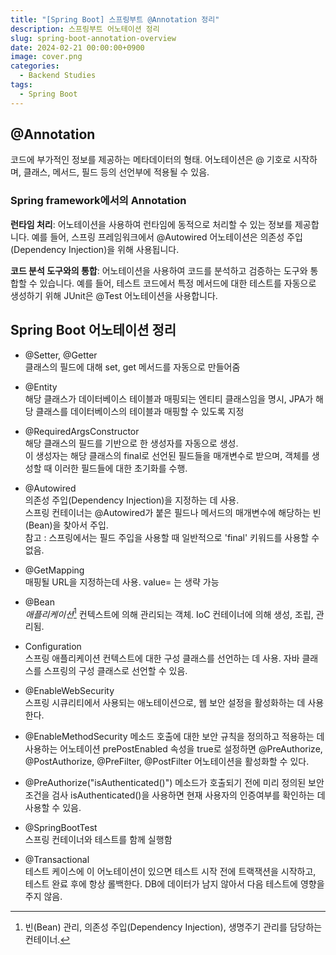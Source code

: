 ```yaml
---
title: "[Spring Boot] 스프링부트 @Annotation 정리"
description: 스프링부트 어노테이션 정리
slug: spring-boot-annotation-overview
date: 2024-02-21 00:00:00+0900
image: cover.png
categories:
  - Backend Studies
tags:
  - Spring Boot
---
```


## @Annotation

코드에 부가적인 정보를 제공하는 메타데이터의 형태. 어노테이션은 @ 기호로 시작하며, 클래스, 메서드, 필드 등의 선언부에 적용될 수 있음.

### Spring framework에서의 Annotation

**런타임 처리**: 어노테이션을 사용하여 런타임에 동적으로 처리할 수 있는 정보를 제공합니다. 예를 들어, 스프링 프레임워크에서 @Autowired 어노테이션은 의존성 주입(Dependency Injection)을 위해 사용됩니다.

**코드 분석 도구와의 통합**: 어노테이션을 사용하여 코드를 분석하고 검증하는 도구와 통합할 수 있습니다. 예를 들어, 테스트 코드에서 특정 메서드에 대한 테스트를 자동으로 생성하기 위해 JUnit은 @Test 어노테이션을 사용합니다.

## Spring Boot 어노테이션 정리

- @Setter, @Getter  
  클래스의 필드에 대해 set, get 메서드를 자동으로 만들어줌

- @Entity  
  해당 클래스가 데이터베이스 테이블과 매핑되는 엔티티 클래스임을 명시, JPA가 해당 클래스를 데이터베이스의 테이블과 매핑할 수 있도록 지정

- @RequiredArgsConstructor  
  해당 클래스의 필드를 기반으로 한 생성자를 자동으로 생성.  
  이 생성자는 해당 클래스의 final로 선언된 필드들을 매개변수로 받으며, 객체를 생성할 때 이러한 필드들에 대한 초기화를 수행.

- @Autowired  
  의존성 주입(Dependency Injection)을 지정하는 데 사용.  
  스프링 컨테이너는 @Autowired가 붙은 필드나 메서드의 매개변수에 해당하는 빈(Bean)을 찾아서 주입.  
  참고 : 스프링에서는 필드 주입을 사용할 때 일반적으로 'final' 키워드를 사용할 수 없음.

- @GetMapping  
  매핑될 URL을 지정하는데 사용. value= 는 생략 가능

- @Bean  
   _애플리케이션_[^1] 컨텍스트에 의해 관리되는 객체. IoC 컨테이너에 의해 생성, 조립, 관리됨.
  [^1]: 빈(Bean) 관리, 의존성 주입(Dependency Injection), 생명주기 관리를 담당하는 컨테이너.

- Configuration  
  스프링 애플리케이션 컨텍스트에 대한 구성 클래스를 선언하는 데 사용. 자바 클래스를 스프링의 구성 클래스로 선언할 수 있음.

- @EnableWebSecurity  
  스프링 시큐리티에서 사용되는 애노테이션으로, 웹 보안 설정을 활성화하는 데 사용한다.

- @EnableMethodSecurity
  메소드 호출에 대한 보안 규칙을 정의하고 적용하는 데 사용하는 어노테이션
  prePostEnabled 속성을 true로 설정하면 @PreAuthorize, @PostAuthorize, @PreFilter, @PostFilter 어노테이션을 활성화할 수 있다.

- @PreAuthorize("isAuthenticated()")
  메소드가 호출되기 전에 미리 정의된 보안 조건을 검사
  isAuthenticated()을 사용하면 현재 사용자의 인증여부를 확인하는 데 사용할 수 있음.

- @SpringBootTest  
  스프링 컨테이너와 테스트를 함께 실행함

- @Transactional  
  테스트 케이스에 이 어노테이션이 있으면 테스트 시작 전에 트랙잭션을 시작하고, 테스트 완료 후에 항상 롤백한다. DB에 데이터가 남지 않아서 다음 테스트에 영향을 주지 않음.
